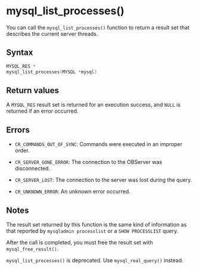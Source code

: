 mysql_list_processes() 
===========================================

You can call the `mysql_list_processes()` function to return a result set that describes the current server threads. 

Syntax 
---------------------------

```c
MYSQL_RES *
mysql_list_processes(MYSQL *mysql)
```



Return values 
----------------------------------

A `MYSQL_RES` result set is returned for an execution success, and `NULL` is returned if an error occurred.

Errors 
---------------------------

* `CR_COMMANDS_OUT_OF_SYNC`: Commands were executed in an improper order.

  

* `CR_SERVER_GONE_ERROR`: The connection to the OBServer was disconnected.

  

* `CR_SERVER_LOST`: The connection to the server was lost during the query.

  

* `CR_UNKNOWN_ERROR`: An unknown error occurred.

  




Notes 
--------------------------

The result set returned by this function is the same kind of information as that reported by `mysqladmin processlist` or a `SHOW PROCESSLIST` query. 

After the call is completed, you must free the result set with `mysql_free_result()`. 

`mysql_list_processes()` is deprecated. Use `mysql_real_query()` instead.
